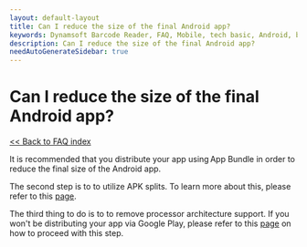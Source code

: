 ```yaml
---
layout: default-layout
title: Can I reduce the size of the final Android app?
keywords: Dynamsoft Barcode Reader, FAQ, Mobile, tech basic, Android, battery, consumption
description: Can I reduce the size of the final Android app?
needAutoGenerateSidebar: true
---
```


# Can I reduce the size of the final Android app?

[<< Back to FAQ index](index.md)

It is recommended that you distribute your app using App Bundle in order to reduce the final size of the Android app.

The second step is to to utilize APK splits. To learn more about this, please refer to this [page](https://developer.android.com/studio/build/configure-apk-splits#configure-abi-split).

The third thing to do is to to remove processor architecture support. If you won't be distributing your app via Google Play, please refer to this [page](https://developer.android.com/ndk/guides/abis#gc) on how to proceed with this step.
